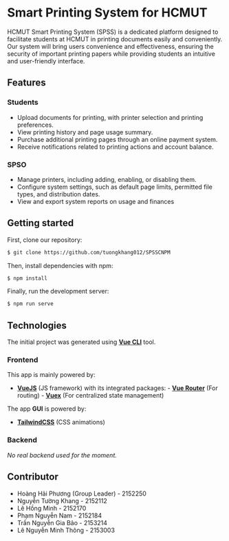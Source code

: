 # Smart Printing System for HCMUT

HCMUT Smart Printing System (SPSS) is a dedicated platform designed to facilitate students at HCMUT in printing documents easily and conveniently. Our system will bring users convenience and effectiveness, ensuring the security of important printing papers while providing students an intuitive and user-friendly interface.

## Features
### Students
- Upload documents for printing, with printer selection and printing preferences.
- View printing history and page usage summary.
- Purchase additional printing pages through an online payment system.
- Receive notifications related to printing actions and account balance.
### SPSO
- Manage printers, including adding, enabling, or disabling them.
- Configure system settings, such as default page limits, permitted file types, and distribution dates.
- View and export system reports on usage and finances
  
## Getting started
First, clone our repository:

```bash
$ git clone https://github.com/tuongkhang012/SPSSCNPM
```

Then, install dependencies with npm:

```bash
$ npm install
```

Finally, run the development server:

```bash
$ npm run serve
```
## Technologies

The initial project was generated using [**Vue CLI**](https://github.com/vuejs/vue-cli) tool.

### Frontend

This app is mainly powered by:

- [**VueJS**](https://github.com/vuejs/vue) (JS framework) with its integrated packages: - [**Vue Router**](https://github.com/vuejs/vue-router) (For routing) - [**Vuex**](https://github.com/vuejs/vuex) (For centralized state management)
  
The app **GUI** is powered by:

- [**TailwindCSS**](https://github.com/tailwindlabs/tailwindcss) (CSS animations)
### Backend

_No real backend used for the moment._

## Contributor
- Hoàng Hải Phương (Group Leader) - 2152250 
- Nguyễn Tường Khang - 2152112 
- Lê Hồng Minh - 2152170 
- Phạm Nguyễn Nam - 2152184 
- Trần Nguyễn Gia Bảo - 2153214 
- Lê Nguyễn Minh Thông - 2153003 
